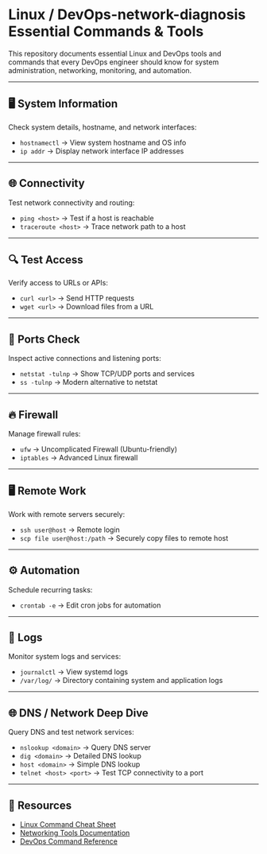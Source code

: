 # Linux / DevOps-network-diagnosis Essential Commands & Tools

This repository documents essential Linux and DevOps tools and commands that every DevOps engineer should know for system administration, networking, monitoring, and automation.

---

## 🖥️ System Information
Check system details, hostname, and network interfaces:
- `hostnamectl` → View system hostname and OS info
- `ip addr` → Display network interface IP addresses

---

## 🌐 Connectivity
Test network connectivity and routing:
- `ping <host>` → Test if a host is reachable
- `traceroute <host>` → Trace network path to a host

---

## 🔍 Test Access
Verify access to URLs or APIs:
- `curl <url>` → Send HTTP requests
- `wget <url>` → Download files from a URL

---

## 🔌 Ports Check
Inspect active connections and listening ports:
- `netstat -tulnp` → Show TCP/UDP ports and services
- `ss -tulnp` → Modern alternative to netstat

---

## 🔥 Firewall
Manage firewall rules:
- `ufw` → Uncomplicated Firewall (Ubuntu-friendly)
- `iptables` → Advanced Linux firewall

---

## 🖥️ Remote Work
Work with remote servers securely:
- `ssh user@host` → Remote login
- `scp file user@host:/path` → Securely copy files to remote host

---

## ⚙️ Automation
Schedule recurring tasks:
- `crontab -e` → Edit cron jobs for automation

---

## 📜 Logs
Monitor system logs and services:
- `journalctl` → View systemd logs
- `/var/log/` → Directory containing system and application logs

---

## 🌐 DNS / Network Deep Dive
Query DNS and test network services:
- `nslookup <domain>` → Query DNS server
- `dig <domain>` → Detailed DNS lookup
- `host <domain>` → Simple DNS lookup
- `telnet <host> <port>` → Test TCP connectivity to a port

---

## 📖 Resources
- [Linux Command Cheat Sheet](https://www.linuxtrainingacademy.com/linux-commands-cheat-sheet/)
- [Networking Tools Documentation](https://linux.die.net/man/)
- [DevOps Command Reference](https://docs.oracle.com/en-us/iaas/tools/oci-cli/3.66.0/oci_cli_docs/cmdref/devops.html)
